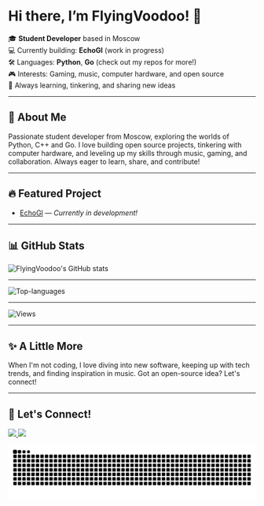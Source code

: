 # Hi there, I’m FlyingVoodoo! 👋

🎓 **Student Developer** based in Moscow  
💻 Currently building: **EchoGl** (work in progress)  
🛠️ Languages: **Python**, **Go** (check out my repos for more!)  
🎮 Interests: Gaming, music, computer hardware, and open source  
🌱 Always learning, tinkering, and sharing new ideas  

---

## 🚀 About Me

Passionate student developer from Moscow, exploring the worlds of Python, C++ and Go. I love building open source projects, tinkering with computer hardware, and leveling up my skills through music, gaming, and collaboration. Always eager to learn, share, and contribute!

---

## 🔥 Featured Project

- [EchoGl](https://github.com/FlyingVoodoo/EchoGL) — _Currently in development!_

---


## 📊 GitHub Stats

![FlyingVoodoo's GitHub stats](https://github-readme-stats.vercel.app/api?username=FlyingVoodoo&show_icons=true&theme=tokyonight)

---

![Top-languages](https://github-readme-stats.vercel.app/api/top-langs/?username=FlyingVoodoo&layout=compact&theme=tokyonight)

---

![Views](https://komarev.com/ghpvc/?username=FlyingVoodoo&color=blue)

---

## ✨ A Little More

When I'm not coding, I love diving into new software, keeping up with tech trends, and finding inspiration in music. Got an open-source idea? Let's connect!

---

## 🤝 Let's Connect!

<a href="mailto:motysha1905@gmail.com">
  <img src="https://img.shields.io/badge/Email-D14836?style=for-the-badge&logo=gmail&logoColor=white" />
</a>
<a href="https://t.me/fi155333">
  <img src="https://img.shields.io/badge/Telegram-26A5E4?style=for-the-badge&logo=telegram&logoColor=white" />
</a>

<p align="center">
  <img src="https://github.com/FlyingVoodoo/FlyingVoodoo/raw/main/dist/github-snake.svg" alt="GitHub Snake" />
</p>
